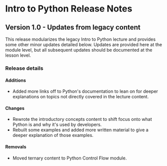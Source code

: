<h1>
  <span class="headline">Intro to Python</span>
  <span class="subhead">Release Notes</span>
</h1>

## Version 1.0 - Updates from legacy content

This release modularizes the legacy Intro to Python lecture and provides some other minor updates detailed below. Updates are provided here at the module level, but all subsequent updates should be documented at the lesson level.

### Release details

#### Additions

- Added more links off to Python's documentation to lean on for deeper explanations on topics not directly covered in the lecture content.

#### Changes

- Rewrote the introductory concepts content to shift focus onto what Python is and why it's used by developers.
- Rebuilt some examples and added more written material to give a deeper explanation of those examples.

#### Removals

- Moved ternary content to Python Control Flow module.
